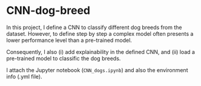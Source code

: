 # CNN-dog-breed

In this project, I define a CNN to classify different dog breeds from the dataset. However, to define step by step a complex model often presents a lower performance level than a pre-trained model. 

Consequently, I also (i) add explainability in the defined CNN, and (ii) load a pre-trained model to classific the dog breeds.

I attach the Jupyter notebook (``CNN_dogs.ipynb``) and also the environment info (.yml file).